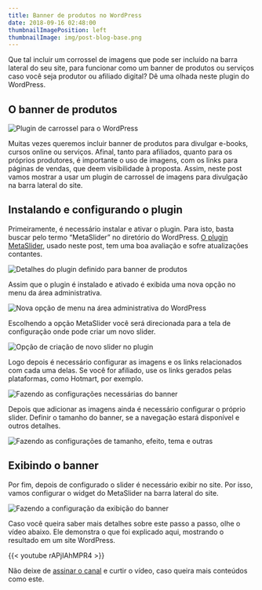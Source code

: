 ```yaml
---
title: Banner de produtos no WordPress
date: 2018-09-16 02:48:00
thumbnailImagePosition: left
thumbnailImage: img/post-blog-base.png
---
```


Que tal incluir um corrossel de imagens que pode ser incluído na barra lateral do seu site, para funcionar como um banner de produtos ou serviços caso você seja produtor ou afiliado digital? Dê uma olhada neste plugin do WordPress.

<!--more-->

## O banner de produtos

![Plugin de carrossel para o WordPress](../../img/post-blog-base.png "Banner de produtos no WordPress")

Muitas vezes queremos incluir banner de produtos para divulgar e-books, cursos online ou serviços. Afinal, tanto para afiliados, quanto para os próprios produtores, é importante o uso de imagens, com os links para páginas de vendas, que deem visibilidade à proposta. Assim, neste post vamos mostrar a usar um plugin de carrossel de imagens para divulgação na barra lateral do site.

## Instalando e configurando o plugin

Primeiramente, é necessário instalar e ativar o plugin. Para isto, basta buscar pelo termo “MetaSlider” no diretório do WordPress. [O plugin MetaSlider](https://br.wordpress.org/plugins/ml-slider/), usado neste post, tem uma boa avaliação e sofre atualizações contantes.

![Detalhes do plugin definido para banner de produtos](../../img/instalar-plugin.png "Plugin MetaSlider")

Assim que o plugin é instalado e ativado é exibida uma nova opção no menu da área administrativa.

![Nova opção de menu na área administrativa do WordPress](../../img/meni-metaslider.png "Menu MetaSlider")

Escolhendo a opção MetaSlider você será direcionada para a tela de configuração onde pode criar um novo slider.

![Opção de criação de novo slider no plugin](../../img/novo-slider.png "Novo slider")

Logo depois é necessário configurar as imagens e os links relacionados com cada uma delas. Se você for afiliado, use os links gerados pelas plataformas, como Hotmart, por exemplo.

![Fazendo as configurações necessárias do banner](../../img/configurar-imagens-links.png "Configurando imagens e links")

Depois que adicionar as imagens ainda é necessário configurar o próprio slider. Definir o tamanho do banner, se a navegação estará disponível e outros detalhes.

![Fazendo as configurações de tamanho, efeito, tema e outras](../../img/configurar-carrossel.png "Configuração do carrossel")

## Exibindo o banner

Por fim, depois de configurado o slider é necessário exibir no site. Por isso, vamos configurar o widget do MetaSlider na barra lateral do site.

![Fazendo a configuração da exibição do banner](../../img/configura-widget.png "Configurando o widget")

Caso você queira saber mais detalhes sobre este passo a passo, olhe o vídeo abaixo. Ele demonstra o que foi explicado aqui, mostrando o resultado em um site WordPress.

{{< youtube rAPjIAhMPR4 >}}

Não deixe de [assinar o canal](https://www.youtube.com/brunonbn?sub_confirmation=1) e curtir o vídeo, caso queira mais conteúdos como este.